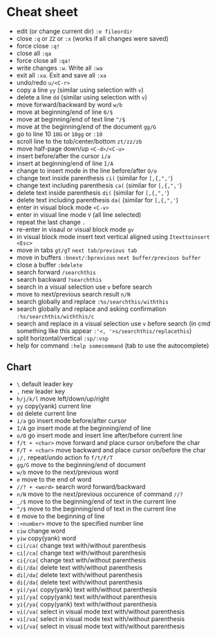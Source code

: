 # Cheat sheet
* edit (or change current dir) `:e fileordir`
* close `:q` or `ZZ` or `:x` (works if all changes were saved)
* force close `:q!`
* close all `:qa`
* force close all `:qa!`
* write changes `:w`. Write all `:wa`
* exit all `:xa`. Exit and save all `:xa`
* undo/redo `u/<C-r>`
* copy a line `yy` (similar using selection with `v`)
* delete a line `dd` (similar using selection with `v`)
* move forward/backward by word `w/b`
* move at beginning/end of line `0/$`
* move at beginning/end of text line `^/$`
* move at the beginning/end of the document `gg/G`
* go to line 10 `10G` or `10gg` or `:10`
* scroll line to the tob/center/bottom `zt/zz/zb`
* move half-page down/up `<C-d>/<C-u>`
* insert before/after the cursor `i/a`
* insert at beginning/end of line `I/A`
* change to insert mode in the line before/after `O/o`
* change text inside parenthesis `ci(` (similar for `[,{,",'`)
* change text including parenthesis `ca(` (similar for `[,{,",'`)
* delete text inside parenthesis `di(` (similar for `[,{,",'`)
* delete text including parenthesis `da(` (similar for `[,{,",'`)
* enter in visual block mode `<C-v>`
* enter in visual line mode `V` (all line selected)
* repeat the last change `.`
* re-enter in visaul or visual block mode `gv`
* in visual block mode insert text vertical aligned using `Itexttoinsert <Esc>`
* move in tabs `gt/gT` `next tab/previous tab`
* move in buffers `:bnext/:bprevious` `next buffer/previous buffer`
* close a buffer `:bdelete`
* search forward `/searchthis`
* search backward `?searchthis`
* search in a visual selection use `v` before search
* move to next/previous search result `n/N`
* search globally and replace `:%s/searchthis/withthis`
* search globally and replace and asking confirmation `:%s/searchthis/withthis/c`
* search and replace in a visual selection use `v` before search (in cmd something like this appear `:'<, '>s/searchthis/replacethis`)
* split horizontal/vertical `:sp/:vsp`
* help for command `:help somecommand` (tab to use the autocomplete)

## Chart
* `\` default leader key
* `,` new leader key
* `h/j/k/l` move left/down/up/right
* `yy` copy(yank) current line
* `dd` delete current line
* `i/a` go insert mode before/after cursor
* `I/A` go insert mode at the beginning/end of line
* `o/O` go insert mode and insert line after/before current line
* `f/t + <char>` move forward and place cursor on/before the char
* `F/T + <char>` move backward and place cursor on/before the char
* `;/,` repeat/undo action fo `f/t/F/T`
* `gg/G` move to the beginning/end of document
* `w/b` move to the next/previous word
* `e` move to the end of word
* `//? + <word>` search word forward/backward
* `n/N` move to the next/previous occurence of command `//?`
* `_/$` move to the beginning/end of text in the current line
* `^/$` move to the beginning/end of text in the current line
* `0` move to the beginning of line
* `:<number>` move to the specified number line
* `ciw` change word
* `yiw` copy(yank) word
* `ci(/ca(` change text with/without parenthesis
* `ci[/ca[` change text with/without parenthesis
* `ci{/ca{` change text with/without parenthesis
* `di(/da(` delete text with/without parenthesis
* `di[/da[` delete text with/without parenthesis
* `di{/da{` delete text with/without parenthesis
* `yi(/ya(` copy(yank) text with/without parenthesis
* `yi[/ya[` copy(yank) text with/without parenthesis
* `yi{/ya{` copy(yank) text with/without parenthesis
* `vi(/va(` select in visual mode text with/without parenthesis
* `vi[/va[` select in visual mode text with/without parenthesis
* `vi{/va{` select in visual mode text with/without parenthesis

